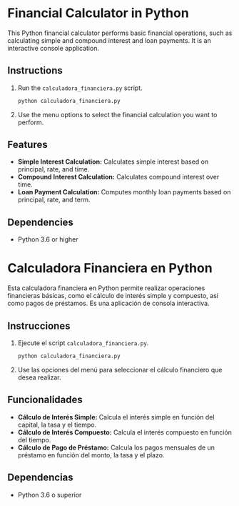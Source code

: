 # Financial Calculator in Python

This Python financial calculator performs basic financial operations, such as calculating simple and compound interest and loan payments. It is an interactive console application.

## Instructions

1. Run the `calculadora_financiera.py` script.
   ```bash
   python calculadora_financiera.py
   ```

2. Use the menu options to select the financial calculation you want to perform.

## Features

- **Simple Interest Calculation:** Calculates simple interest based on principal, rate, and time.
- **Compound Interest Calculation:** Calculates compound interest over time.
- **Loan Payment Calculation:** Computes monthly loan payments based on principal, rate, and term.

## Dependencies

- Python 3.6 or higher

# Calculadora Financiera en Python

Esta calculadora financiera en Python permite realizar operaciones financieras básicas, como el cálculo de interés simple y compuesto, así como pagos de préstamos. Es una aplicación de consola interactiva.

## Instrucciones

1. Ejecute el script `calculadora_financiera.py`.
   ```bash
   python calculadora_financiera.py
   ```

2. Use las opciones del menú para seleccionar el cálculo financiero que desea realizar.

## Funcionalidades

- **Cálculo de Interés Simple:** Calcula el interés simple en función del capital, la tasa y el tiempo.
- **Cálculo de Interés Compuesto:** Calcula el interés compuesto en función del tiempo.
- **Cálculo de Pago de Préstamo:** Calcula los pagos mensuales de un préstamo en función del monto, la tasa y el plazo.

## Dependencias

- Python 3.6 o superior
